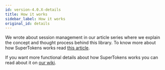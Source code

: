 ```yaml
---
id: version-4.0.X-details
title: How it works
sidebar_label: How it works
original_id: details
---
```


We wrote about session management in our article series where we explain the concept and thought process behind this library. To know more about how SuperTokens works read <a href="https://supertokens.io/blog/the-best-way-to-securely-manage-user-sessions" target="_blank" class="highlighted-link">this article</a>.

If you want more functional details about how SuperTokens works you can read about it on <a href="https://github.com/supertokens/home/wiki/Implementation-logic" target="_blank" class="highlighted-link">our wiki</a>.
